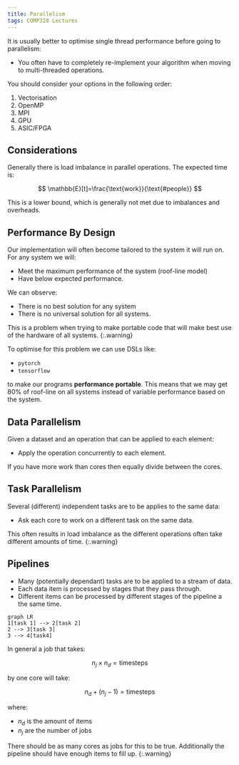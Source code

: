 ```yaml
---
title: Parallelism
tags: COMP328 Lectures
---
```


It is usually better to optimise single thread performance before going to parallelism:

* You often have to completely re-implement your algorithm when moving to multi-threaded operations.

You should consider your options in the following order:

1. Vectorisation
1. OpenMP
1. MPI
1. GPU
1. ASIC/FPGA

## Considerations
Generally there is load imbalance in parallel operations. The expected time is:

$$
\mathbb{E}[t]=\frac{\text{work}}{\text{#people}}
$$

This is a lower bound, which is generally not met due to imbalances and overheads.

## Performance By Design
Our implementation will often become tailored to the system it will run on. For any system we will:

* Meet the maximum performance of the system (roof-line model)
* Have below expected performance.

We can observe:

* There is no best solution for any system
* There is no universal solution for all systems.

This is a problem when trying to make portable code that will make best use of the hardware of all systems.
{:.warning}

To optimise for this problem we can use DSLs like:

* `pytorch`
* `tensorflow`

to make our programs **performance portable**. This means that we may get 80% of roof-line on all systems instead of variable performance based on the system.

## Data Parallelism
Given a dataset and an operation that can be applied to each element:

* Apply the operation concurrently to each element.

If you have more work than cores then equally divide between the cores.

## Task Parallelism
Several (different) independent tasks are to be applies to the same data:

* Ask each core to work on a different task on the same data.

This often results in load imbalance as the different operations often take different amounts of time.
{:.warning}

## Pipelines

* Many (potentially dependant) tasks are to be applied to a stream of data.
* Each data item is processed by stages that they pass through.
* Different items can be processed by different stages of the pipeline a the same time.

```mermaid
graph LR
1[task 1] --> 2[task 2]
2 --> 3[task 3]
3 --> 4[task4]
```

In general a job that takes:

$$
n_j\times n_d = \text{timesteps}
$$

by one core will take:

$$
n_d + (n_j - 1)= \text{timesteps} 
$$

where:

* $n_d$ is the amount of items
* $n_j$ are the number of jobs

There should be as many cores as jobs for this to be true. Additionally the pipeline should have enough items to fill up.
{:.warning}